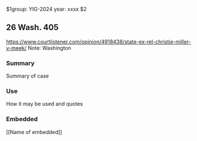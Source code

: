 $1group: YIG-2024
year: xxxx
$2
## 26 Wash. 405

https://www.courtlistener.com/opinion/4918438/state-ex-rel-christie-miller-v-meek/
Note: Washington
### Summary

Summary of case

### Use

How it may be used and quotes

### Embedded

[[Name of embedded]]